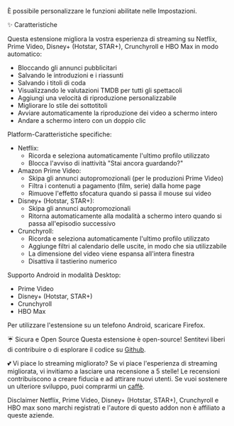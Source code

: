 È possibile personalizzare le funzioni abilitate nelle Impostazioni.

✨ Caratteristiche

Questa estensione migliora la vostra esperienza di streaming su Netflix, Prime Video, Disney+ (Hotstar, STAR+), Crunchyroll e HBO Max in modo automatico:
<ul>
<li>Bloccando gli annunci pubblicitari</li>
<li>Salvando le introduzioni e i riassunti</li>
<li>Salvando i titoli di coda</li>
<li>Visualizzando le valutazioni TMDB per tutti gli spettacoli</li>
<li>Aggiungi una velocità di riproduzione personalizzabile </li>
<li>Migliorare lo stile dei sottotitoli</li>
<li>Avviare automaticamente la riproduzione dei video a schermo intero</li>
<li>Andare a schermo intero con un doppio clic</li>
</ul>

Platform-Caratteristiche specifiche:
<ul>
<li>Netflix:
  <ul>
    <li>Ricorda e seleziona automaticamente l'ultimo profilo utilizzato</li>
    <li>Blocca l'avviso di inattività "Stai ancora guardando?"</li>
  </ul>
</li>

<li>Amazon Prime Video:
  <ul>
    <li>Skipa gli annunci autopromozionali (per le produzioni Prime Video)</li>
    <li>Filtra i contenuti a pagamento (film, serie) dalla home page</li>
    <li>Rimuove l'effetto sfocatura quando si passa il mouse sui video</li>
  </ul>
</li>

<li>Disney+ (Hotstar, STAR+):
  <ul>
    <li>Skipa gli annunci autopromozionali</li>
    <li>Ritorna automaticamente alla modalità a schermo intero quando si passa all'episodio successivo</li>
  </ul>
</li>

<li>Crunchyroll:
  <ul>
    <li>Ricorda e seleziona automaticamente l'ultimo profilo utilizzato</li>
    <li>Aggiunge filtri al calendario delle uscite, in modo che sia utilizzabile</li>
    <li>La dimensione del video viene espansa all'intera finestra</li>
    <li>Disattiva il tastierino numerico</li>
  </ul>
</li>
</ul>

Supporto Android in modalità Desktop:
<ul>
<li>Prime Video</li>
<li>Disney+ (Hotstar, STAR+)</li>
<li>Crunchyroll</li>
<li>HBO Max</li>
</ul>
Per utilizzare l'estensione su un telefono Android, scaricare Firefox.

☔ Sicura e Open Source
Questa estensione è open-source! Sentitevi liberi di contribuire o di esplorare il codice su <a href='https://github.com/Dreamlinerm/Netflix-Prime-Auto-Skip' target='_blank'>Github</a>.

💕 Vi piace lo streaming migliorato? 
Se vi piace l'esperienza di streaming migliorata, vi invitiamo a lasciare una recensione a 5 stelle! Le recensioni contribuiscono a creare fiducia e ad attirare nuovi utenti.
Se vuoi sostenere un ulteriore sviluppo, puoi comprarmi un <a href='https://github.com/sponsors/Dreamlinerm' target='_blank'>caffè</a>.

Disclaimer
Netflix, Prime Video, Disney+ (Hotstar, STAR+), Crunchyroll e HBO max sono marchi registrati e l'autore di questo addon non è affiliato a queste aziende.